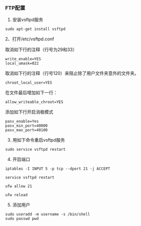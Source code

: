 ### FTP配置

1. 安装vsftpd服务

```
sudo apt-get install vsftpd
```

2、打开/etc/vsftpd.conf

取消如下行的注释（行号为29和33）

```
write_enable=YES
local_umask=022
```

取消如下行的注释（行号120）来阻止除了用户文件夹意外的文件夹。
```
chroot_local_user=YES
```

在文件最后增加如下一行：
```
allow_writeable_chroot=YES
```

添加如下行开启消极模式
```
pasv_enable=Yes
pasv_min_port=40000
pasv_max_port=40100
```




3. 用如下命令重启vsftpd服务
```
sudo service vsftpd restart
```

4. 开启端口
```
iptables -I INPUT 5 -p tcp --dport 21 -j ACCEPT

service vsftpd restart

ufw allow 21

ufw reload
```

5. 添加用户
```
sudo useradd -m username -s /bin/shell
sudo passwd pwd
```